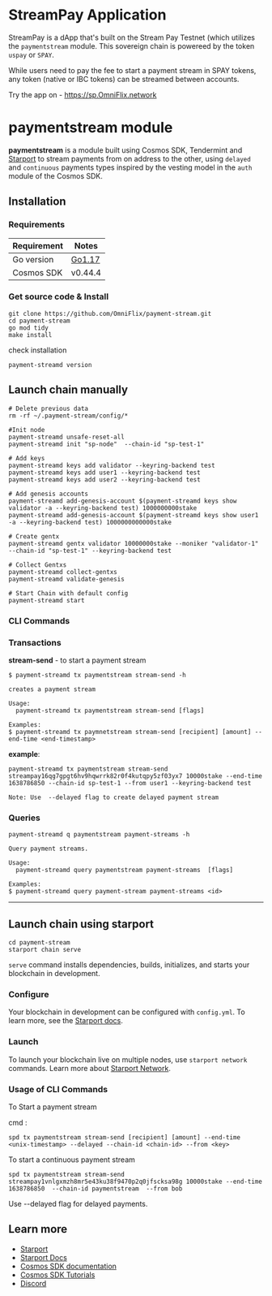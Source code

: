 # StreamPay Application
StreamPay is a dApp that's built on the Stream Pay Testnet (which utilizes the `paymentstream` module. This sovereign chain is powereed by the token `uspay` or `SPAY`.

While users need to pay the fee to start a payment stream in SPAY tokens, any token (native or IBC tokens) can be streamed between accounts.

Try the app on - https://sp.OmniFlix.network

# paymentstream module
**paymentstream** is a module built using Cosmos SDK, Tendermint and [Starport](https://github.com/tendermint/starport) to stream payments from on address to the other, using `delayed` and `continuous` payments types inspired by the vesting model in the `auth` module of the Cosmos SDK.

## Installation

### Requirements

Requirement | Notes
----------- | -----------------
Go version  | [Go1.17](https://go.dev/doc/install)
Cosmos SDK  | v0.44.4


### Get source code & Install

```bash=
git clone https://github.com/OmniFlix/payment-stream.git
cd payment-stream
go mod tidy
make install
```
check installation
```bash=
payment-streamd version
```


## Launch chain manually

```bash=
# Delete previous data
rm -rf ~/.payment-stream/config/*

#Init node	
payment-streamd unsafe-reset-all
payment-streamd init "sp-node"  --chain-id "sp-test-1"

# Add keys
payment-streamd keys add validator --keyring-backend test
payment-streamd keys add user1 --keyring-backend test
payment-streamd keys add user2 --keyring-backend test

# Add genesis accounts
payment-streamd add-genesis-account $(payment-streamd keys show validator -a --keyring-backend test) 1000000000stake
payment-streamd add-genesis-account $(payment-streamd keys show user1 -a --keyring-backend test) 1000000000000stake

# Create gentx
payment-streamd gentx validator 10000000stake --moniker "validator-1" --chain-id "sp-test-1" --keyring-backend test

# Collect Gentxs
payment-streamd collect-gentxs
payment-streamd validate-genesis

# Start Chain with default config
payment-streamd start
```
### CLI Commands

### Transactions
**stream-send** - to start a payment stream
```bash=
$ payment-streamd tx paymentstream stream-send -h
```
```bash=
creates a payment stream

Usage:
  payment-streamd tx paymentstream stream-send [flags]

Examples:
$ payment-streamd tx paymnetstream stream-send [recipient] [amount] --end-time <end-timestamp> 
```
**example**:
```bash=
payment-streamd tx paymentstream stream-send streampay16qg7gpgt6hv9hqwrrk82r0f4kutqpy5zf03yx7 10000stake --end-time 1638786850 --chain-id sp-test-1 --from user1 --keyring-backend test
```

`Note: Use  --delayed flag to create delayed payment stream`

### Queries
```bash=
payment-streamd q paymentstream payment-streams -h
```
```bash=
Query payment streams.

Usage:
  payment-streamd query paymentstream payment-streams  [flags]

Examples:
$ payment-streamd query payment-stream payment-streams <id>
```

---

## Launch chain using starport
```
cd payment-stream
starport chain serve
```

`serve` command installs dependencies, builds, initializes, and starts your blockchain in development.

### Configure

Your blockchain in development can be configured with `config.yml`. To learn more, see the [Starport docs](https://docs.starport.network).

### Launch

To launch your blockchain live on multiple nodes, use `starport network` commands. Learn more about [Starport Network](https://github.com/tendermint/spn).

### Usage of CLI Commands

To Start a payment stream

cmd :

 `spd tx paymentstream stream-send [recipient] [amount] --end-time <unix-timestamp> --delayed --chain-id <chain-id> --from <key>`

To start a continuous payment stream
```bash=
spd tx paymentstream stream-send streampay1vnlgxmzh8mr5e43ku38f9470p2q0jfscksa98g 10000stake --end-time 1638786850  --chain-id paymentstream  --from bob
```
Use --delayed flag for delayed payments.

## Learn more

- [Starport](https://github.com/tendermint/starport)
- [Starport Docs](https://docs.starport.network)
- [Cosmos SDK documentation](https://docs.cosmos.network)
- [Cosmos SDK Tutorials](https://tutorials.cosmos.network)
- [Discord](https://discord.gg/cosmosnetwork)
